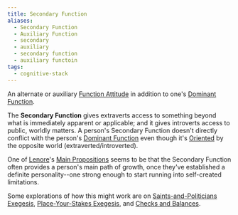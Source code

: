 ```yaml
---
title: Secondary Function
aliases:
  - Secondary Function
  - Auxiliary Function
  - secondary
  - auxiliary
  - secondary function
  - auxiliary functoin
tags:
  - cognitive-stack
---
```


An alternate or auxiliary [Function Attitude](/wiki/fundamentals/function-attitude) in addition to one's [Dominant Function](/wiki/dominant-function).

The **Secondary Function** gives extraverts access to something beyond what is immediately apparent or applicable; and it gives introverts access to public, worldly matters. A person's Secondary Function doesn't directly conflict with the person's [Dominant Function](/wiki/dominant-function) even though it's [Oriented](/wiki/sign-interpretation/orienting) by the opposite world (extraverted/introverted).

One of [Lenore](/wiki/people-and-systems/lenore-thomson)'s [Main Propositions](/wiki/fundamentals/main-propositions) seems to be that the Secondary Function often provides a person's main path of growth, once they've established a definite personality--one strong enough to start running into self-created limitations.

Some explorations of how this might work are on [Saints-and-Politicians Exegesis](/wiki/exegeses/introversion-extraversion/saints-and-politicians-exegesis), [Place-Your-Stakes Exegesis](/wiki/exegeses/introversion-extraversion/place-your-stakes-exegesis), and [Checks and Balances](/wiki/checks-and-balances).

